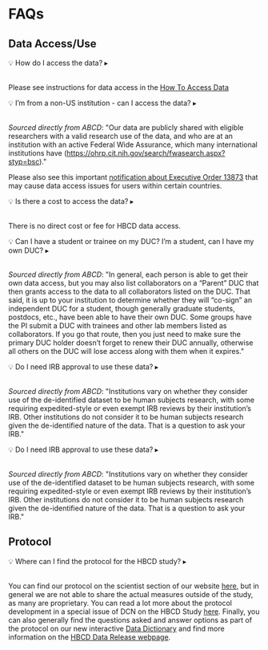 # FAQs
## Data Access/Use

<p>
<div id="notification-banner" class="notification-banner" onclick="toggleCollapse(this)">
  <span>
    <span class="emoji">&#x1f4a1;</span>
    <span class="text">How do I access the data?</span>
  </span>
  <span class="notification-arrow">▸</span>
</div>
<div class="notification-collapsible-content">
<br>
<p>Please see instructions for data access in the <a href="../data_access">How To Access Data</a></p>
</div>
</p>

<p>
<div id="notification-banner" class="notification-banner" onclick="toggleCollapse(this)">
  <span>
    <span class="emoji">&#x1f4a1;</span>
    <span class="text">I’m from a non-US institution - can I access the data?</span>
  </span>
  <span class="notification-arrow">▸</span>
</div>
<div class="notification-collapsible-content">
<br>
<p><i>Sourced directly from ABCD</i>: "Our data are publicly shared with eligible researchers with a valid research use of the data, and who are at an institution with an active Federal Wide Assurance, which many international institutions have (<a href="https://ohrp.cit.nih.gov/search/fwasearch.aspx?styp=bsc">https://ohrp.cit.nih.gov/search/fwasearch.aspx?styp=bsc</a>)." </p>
<p>Please also see this important <a href="../data_access#notification-banner">notification about Executive Order 13873</a> that may cause data access issues for users within certain countries.</p>
</div>
</p>

<p>
<div id="notification-banner" class="notification-banner" onclick="toggleCollapse(this)">
  <span>
    <span class="emoji">&#x1f4a1;</span>
    <span class="text">Is there a cost to access the data?</span>
  </span>
  <span class="notification-arrow">▸</span>
</div>
<div class="notification-collapsible-content">
<br>
<p>There is no direct cost or fee for HBCD data access.</p>
</div>
</p>

<p>
<div id="notification-banner" class="notification-banner" onclick="toggleCollapse(this)">
  <span>
    <span class="emoji">&#x1f4a1;</span>
    <span class="text">Can I have a student or trainee on my DUC? I’m a student, can I have my own DUC?</span>
  </span>
  <span class="notification-arrow">▸</span>
</div>
<div class="notification-collapsible-content">
<br>
<p><i>Sourced directly from ABCD</i>: "In general, each person is able to get their own data access, but you may also list collaborators on a “Parent” DUC that then grants access to the data to all collaborators listed on the DUC. That said, it is up to your institution to determine whether they will “co-sign” an independent DUC for a student, though generally graduate students, postdocs, etc., have been able to have their own DUC. Some groups have the PI submit a DUC with trainees and other lab members listed as collaborators. If you go that route, then you just need to make sure the primary DUC holder doesn’t forget to renew their DUC annually, otherwise all others on the DUC will lose access along with them when it expires." </p>
</div>
</p>

<p>
<div id="notification-banner" class="notification-banner" onclick="toggleCollapse(this)">
  <span>
    <span class="emoji">&#x1f4a1;</span>
    <span class="text">Do I need IRB approval to use these data?</span>
  </span>
  <span class="notification-arrow">▸</span>
</div>
<div class="notification-collapsible-content">
<br>
<p><i>Sourced directly from ABCD</i>: "Institutions vary on whether they consider use of the de-identified dataset to be human subjects research, with some requiring expedited-style or even exempt IRB reviews by their institution’s IRB. Other institutions do not consider it to be human subjects research given the de-identified nature of the data. That is a question to ask your IRB." </p>
</div>
</p>

<p>
<div id="notification-banner" class="notification-banner" onclick="toggleCollapse(this)">
  <span>
    <span class="emoji">&#x1f4a1;</span>
    <span class="text">Do I need IRB approval to use these data?</span>
  </span>
  <span class="notification-arrow">▸</span>
</div>
<div class="notification-collapsible-content">
<br>
<p><i>Sourced directly from ABCD</i>: "Institutions vary on whether they consider use of the de-identified dataset to be human subjects research, with some requiring expedited-style or even exempt IRB reviews by their institution’s IRB. Other institutions do not consider it to be human subjects research given the de-identified nature of the data. That is a question to ask your IRB." </p>
</div>
</p>


## Protocol

<p>
<div id="notification-banner" class="notification-banner" onclick="toggleCollapse(this)">
  <span>
    <span class="emoji">&#x1f4a1;</span>
    <span class="text">Where can I find the protocol for the HBCD study?</span>
  </span>
  <span class="notification-arrow">▸</span>
</div>
<div class="notification-collapsible-content">
<br>
<p>You can find our protocol on the scientist section of our website <a href="https://hbcdstudy.org/study-protocols/">here</a>, but in general we are not able to share the actual measures outside of the study, as many are proprietary. You can read a lot more about the protocol development in a special issue of DCN on the HBCD Study <a href="https://www.sciencedirect.com/special-issue/10VNSS1BBLV">here</a>. Finally, you can also generally find the questions asked and answer options as part of the protocol on our new interactive <a href="../datadictionary">Data Dictionary</a> and find more information on the <a href="../">HBCD Data Release webpage</a>.</p>
</div>
</p>

